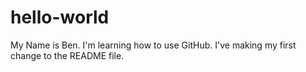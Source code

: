 # hello-world

My Name is Ben. I'm learning how to use GitHub. I've making my first change to the README file.
